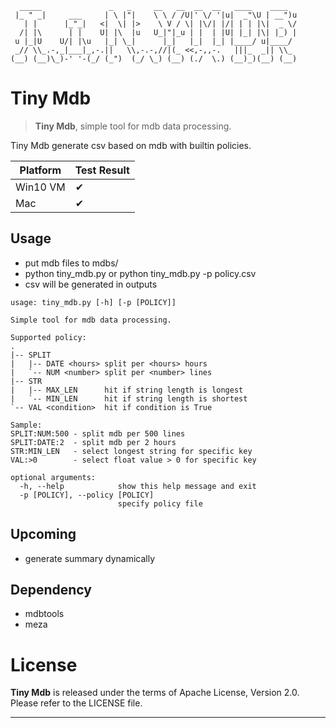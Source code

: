 ```
  _____               _   _     __   __  __  __   ____    ____   
 |_ " _|     ___     | \ |"|    \ \ / /U|' \/ '|u|  _"\U | __")u 
   | |      |_"_|   <|  \| |>    \ V / \| |\/| |/| | | |\|  _ \/ 
  /| |\      | |    U| |\  |u   U_|"|_u | |  | |U| |_| |\| |_) | 
 u |_|U    U/| |\u   |_| \_|      |_|   |_|  |_| |____/ u|____/  
 _// \\_.-,_|___|_,-.||   \\,-.-,//|(_ <<,-,,-.   |||_  _|| \\_  
(__) (__)\_)-' '-(_/ (_")  (_/ \_) (__) (./  \.) (__)_)(__) (__) 
```

# Tiny Mdb
> **Tiny Mdb**, simple tool for mdb data processing.

Tiny Mdb generate csv based on mdb with builtin policies.

| Platform                       | Test Result |
| ------------------------------ | ----------- |
| Win10 VM                       | ✔           |
| Mac                            | ✔           |

## Usage

- put mdb files to mdbs/
- python tiny_mdb.py or python tiny_mdb.py -p policy.csv
- csv will be generated in outputs

```
usage: tiny_mdb.py [-h] [-p [POLICY]]

Simple tool for mdb data processing.

Supported policy:
.
|-- SPLIT
|   |-- DATE <hours> split per <hours> hours
|   `-- NUM <number> split per <number> lines
|-- STR
|   |-- MAX_LEN      hit if string length is longest
|   `-- MIN_LEN      hit if string length is shortest
`-- VAL <condition>  hit if condition is True

Sample:
SPLIT:NUM:500 - split mdb per 500 lines
SPLIT:DATE:2  - split mdb per 2 hours
STR:MIN_LEN   - select longest string for specific key
VAL:>0        - select float value > 0 for specific key

optional arguments:
  -h, --help            show this help message and exit
  -p [POLICY], --policy [POLICY]
                        specify policy file
```

## Upcoming

-  generate summary dynamically

## Dependency

- mdbtools
- meza

# License

**Tiny Mdb** is released under the terms of Apache License, Version 2.0. Please refer to the LICENSE file.

- - -
